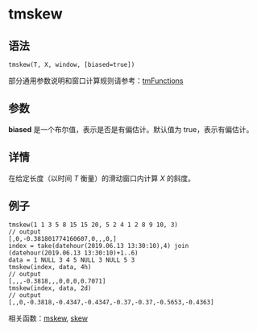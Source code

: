 # tmskew

## 语法

`tmskew(T, X, window, [biased=true])`

部分通用参数说明和窗口计算规则请参考：[tmFunctions](../themes/tmFunctions.md)

## 参数

**biased** 是一个布尔值，表示是否是有偏估计。默认值为 true，表示有偏估计。

## 详情

在给定长度（以时间 *T* 衡量）的滑动窗口内计算 *X* 的斜度。

## 例子

```
tmskew(1 1 3 5 8 15 15 20, 5 2 4 1 2 8 9 10, 3)
// output
[,0,-0.381801774160607,0,,,0,]
index = take(datehour(2019.06.13 13:30:10),4) join (datehour(2019.06.13 13:30:10)+1..6)
data = 1 NULL 3 4 5 NULL 3 NULL 5 3
tmskew(index, data, 4h)
// output
[,,,-0.3818,,,0,0,0,0.7071]
tmskew(index, data, 2d)
// output
[,,0,-0.3818,-0.4347,-0.4347,-0.37,-0.37,-0.5653,-0.4363]
```

相关函数：[mskew](../m/mskew.md), [skew](../s/skew.md)

